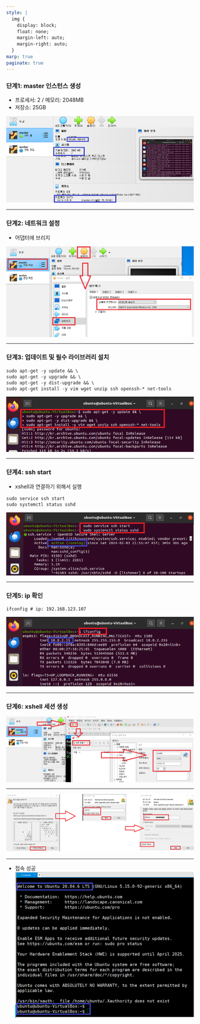 ```yaml
---
style: |
  img {
    display: block;
    float: none;
    margin-left: auto;
    margin-right: auto;
  }
marp: true
paginate: true
---
```

### 단계1: master 인스턴스 생성 
- 프로세서: 2 / 메모리: 2048MB
- 저장소: 25GB

![alt text](image.png)

---
### 단계2: 네트워크 설정 
- 어댑터에 브리지 

![alt text](image-4.png)

---
### 단계3: 업데이트 및 필수 라이브러리 설치 
```shell
sudo apt-get -y update && \
sudo apt-get -y upgrade && \
sudo apt-get -y dist-upgrade && \ 
sudo apt-get install -y vim wget unzip ssh openssh-* net-tools
```
![alt text](image-1.png)

---
### 단계4: ssh start 
- xshell과 연결하기 위해서 실행 
```shell
sudo service ssh start
sudo systemctl status sshd
```
![alt text](image-2.png)

---
### 단계5: ip 확인 
```shell
ifconfig # ip: 192.168.123.107
```
![alt text](image-3.png)

----
### 단계6: xshell 세션 생성  
![alt text](image-5.png)

---
![alt text](image-6.png)

---
- 접속 성공 
![bg right w:600](image-7.png)


